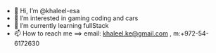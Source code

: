 - 👋 Hi, I’m @khaleel-esa
- 👀 I’m interested in gaming coding and cars
- 🌱 I’m currently learning fullStack
- 📫 How to reach me ==> email: khaleel.ke@gmail.com , m:+972-54-6172630 

<!---
khaleelesa/khaleelesa is a ✨ special ✨ repository because its `README.md` (this file) appears on your GitHub profile.
You can click the Preview link to take a look at your changes.
--->
